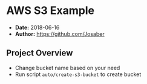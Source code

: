 # AWS S3 Example

* **Date:** 2018-06-16
* **Author:** https://github.com/Josaber

## Project Overview

* Change bucket name based on your need
* Run script `auto/create-s3-bucket` to create bucket
